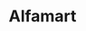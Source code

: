 ---
title: "Alfamart"
url: /general-trias/alfamart-crisanto-m-delos-reyes-avenue/
shop: convenience
---